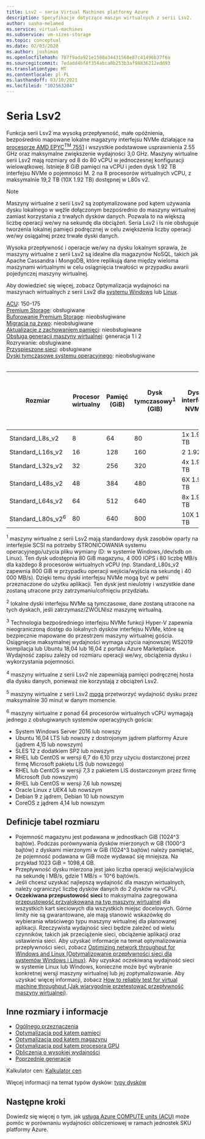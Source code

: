 ```yaml
---
title: Lsv2 — seria Virtual Machines platformy Azure
description: Specyfikacje dotyczące maszyn wirtualnych z serii Lsv2.
author: sasha-melamed
ms.service: virtual-machines
ms.subservice: vm-sizes-storage
ms.topic: conceptual
ms.date: 02/03/2020
ms.author: jushiman
ms.openlocfilehash: 787f9ada921e1580a34431568e87c41496b37f6a
ms.sourcegitcommit: 7edadd4bf8f354abca0b253b3af98836212edd93
ms.translationtype: MT
ms.contentlocale: pl-PL
ms.lasthandoff: 03/10/2021
ms.locfileid: "102563204"
---
```

# <a name="lsv2-series"></a>Seria Lsv2

Funkcja serii Lsv2 ma wysoką przepływność, małe opóźnienia, bezpośrednio mapowane lokalne magazyny interfejsu NVMe działające na [procesorze AMD EPYC<sup>TM</sup> 7551](https://www.amd.com/en/products/epyc-7000-series) i wszystkie podstawowe usprawnienia 2.55 GHz oraz maksymalne zwiększenie wydajności 3,0 GHz. Maszyny wirtualne serii Lsv2 mają rozmiary od 8 do 80 vCPU w jednoczesnej konfiguracji wielowątkowej.  Istnieje 8 GiB pamięci na vCPU i jeden dysk 1.92 TB interfejsu NVMe o pojemności M. 2 na 8 procesorów wirtualnych vCPU, z maksymalnie 19,2 TB (10X 1.92 TB) dostępnej w L80s v2.

> [!NOTE]
> Maszyny wirtualne z serii Lsv2 są zoptymalizowane pod kątem używania dysku lokalnego w węźle dołączonym bezpośrednio do maszyny wirtualnej zamiast korzystania z trwałych dysków danych. Pozwala to na większą liczbę operacji we/wy na sekundę dla obciążeń. Seria Lsv2 i ls nie obsługuje tworzenia lokalnej pamięci podręcznej w celu zwiększenia liczby operacji we/wy osiągalnej przez trwałe dyski danych.
>
> Wysoka przepływność i operacje we/wy na dysku lokalnym sprawia, że maszyny wirtualne z serii Lsv2 są idealne dla magazynów NoSQL, takich jak Apache Cassandra i MongoDB, które replikują dane między wieloma maszynami wirtualnymi w celu osiągnięcia trwałości w przypadku awarii pojedynczej maszyny wirtualnej.
>
> Aby dowiedzieć się więcej, zobacz Optymalizacja wydajności na maszynach wirtualnych z serii Lsv2 dla [systemu Windows](../virtual-machines/windows/storage-performance.md) lub [Linux](../virtual-machines/linux/storage-performance.md).  

[ACU](acu.md): 150-175<br>
[Premium Storage](premium-storage-performance.md): obsługiwane<br>
[Buforowanie Premium Storage](premium-storage-performance.md): nieobsługiwane<br>
[Migracja na żywo](maintenance-and-updates.md): nieobsługiwane<br>
[Aktualizacje z zachowaniem pamięci](maintenance-and-updates.md): nieobsługiwane<br>
[Obsługa generacji maszyny wirtualnej](generation-2.md): generacja 1 i 2<br>
Rozrywanie: obsługiwane<br>
[Przyspieszone sieci](../virtual-network/create-vm-accelerated-networking-cli.md): obsługiwane<br>
[Dyski tymczasowe systemu operacyjnego](ephemeral-os-disks.md): nieobsługiwane <br>
<br>

| Rozmiar | Procesor wirtualny | Pamięć (GiB) | Dysk tymczasowy<sup>1</sup> (GIB) | Dyski interfejsu NVMe<sup>2</sup> | Przepływność dysków interfejsu NVMe<sup>3</sup> (odczyt operacji we/wy/s) | Przepływność dysku danych w pamięci podręcznej (IOPs/MB/s)<sup>4</sup> | Maksymalna przepływność dysku danych w niebuforowanej pamięci (IOPs/MB/s)<sup>5</sup>| Maksymalna liczba dysków danych | Maksymalna liczba kart sieciowych | Oczekiwana przepustowość sieci (MB/s) |
|---|---|---|---|---|---|---|---|---|---|---|
| Standard_L8s_v2   |  8 |  64 |  80 |  1x 1.92 TB  | 400000/2000  | 8000/160   | 8000/1280 | 16 | 2 | 3200   |
| Standard_L16s_v2  | 16 | 128 | 160 |  2 1.92 TB  | 800000/4000  | 16000/320  | 16000/1280 | 32 | 4 | 6400   |
| Standard_L32s_v2  | 32 | 256 | 320 |  4x 1.92 TB  | 1,5 m/8000    | 32000/640  | 32000/1280 | 32 | 8 | 12800  |
| Standard_L48s_v2  | 48 | 384 | 480 |  6X 1.92 TB  | 2.2 m/14000   | 48000/960  | 48000/2000 | 32 | 8 | 16000 + |
| Standard_L64s_v2  | 64 | 512 | 640 |  8x 1.92 TB  | 2.9 m/16000   | 64000/1280 | 64000/2000 | 32 | 8 | 16000 + |
| Standard_L80s_v2<sup>6</sup> | 80 | 640 | 800 | 10X 1.92 TB | 3.8 m/20000 | 80000/1400 | 80000/2000 | 32 | 8 | 16000 + |

<sup>1</sup> maszyny wirtualne z serii Lsv2 mają standardowy dysk zasobów oparty na interfejsie SCSI na potrzeby STRONICOWANIA systemu operacyjnego/użycia pliku wymiany (D: w systemie Windows,/dev/sdb on Linux). Ten dysk udostępnia 80 GiB magazynu, 4 000 IOPS i 80 liczbę MB/s dla każdego 8 procesorów wirtualnych vCPU (np. Standard_L80s_v2 zapewnia 800 GiB w przypadku operacji wejścia/wyjścia na sekundę i 40 000 MB/s). Dzięki temu dyski interfejsu NVMe mogą być w pełni przeznaczone do użytku aplikacji. Ten dysk jest nieulotny i wszystkie dane zostaną utracone przy zatrzymaniu/cofnięciu przydziału.

<sup>2</sup> lokalne dyski interfejsu NVMe są tymczasowe, dane zostaną utracone na tych dyskach, jeśli zatrzymasz/ZWOLNIsz maszynę wirtualną.

<sup>3</sup> Technologia bezpośredniego interfejsu NVMe funkcji Hyper-V zapewnia nieograniczoną dostęp do lokalnych dysków interfejsu NVMe, które są bezpiecznie mapowane do przestrzeni maszyny wirtualnej gościa.  Osiągnięcie maksymalnej wydajności wymaga użycia najnowszej WS2019 kompilacja lub Ubuntu 18,04 lub 16,04 z portalu Azure Marketplace.  Wydajność zapisu zależy od rozmiaru operacji we/wy, obciążenia dysku i wykorzystania pojemności.

<sup>4</sup> maszyny wirtualne z serii Lsv2 nie zapewniają pamięci podręcznej hosta dla dysku danych, ponieważ nie korzystają z obciążeń Lsv2.

<sup>5</sup> maszyny wirtualne z serii Lsv2 [mogą](./disk-bursting.md) przetworzyć wydajność dysku przez maksymalnie 30 minut w danym momencie. 

<sup>6</sup> maszyny wirtualne z ponad 64 procesorów wirtualnych vCPU wymagają jednego z obsługiwanych systemów operacyjnych gościa:

- System Windows Server 2016 lub nowszy
- Ubuntu 16,04 LTS lub nowszy z dostrojonym jądrem platformy Azure (jądrem 4,15 lub nowszym)
- SLES 12 z dodatkiem SP2 lub nowszym
- RHEL lub CentOS w wersji 6,7 do 6,10 przy użyciu dostarczonej przez firmę Microsoft pakietu LIS (lub nowszego)
- RHEL lub CentOS w wersji 7,3 z pakietem LIS dostarczonym przez firmę Microsoft (lub nowszym)
- RHEL lub CentOS w wersji 7,6 lub nowszej
- Oracle Linux z UEK4 lub nowszym
- Debian 9 z jądrem, Debian 10 lub nowszym
- CoreOS z jądrem 4,14 lub nowszym

## <a name="size-table-definitions"></a>Definicje tabel rozmiaru

- Pojemność magazynu jest podawana w jednostkach GiB (1024^3 bajtów). Podczas porównywania dysków mierzonych w GB (1000^3 bajtów) z dyskami mierzonymi w GiB (1024^3 bajtów) należy pamiętać, że pojemność podawana w GiB może wydawać się mniejsza. Na przykład 1023 GiB = 1098,4 GB.
- Przepływność dysku mierzona jest jako liczba operacji wejścia/wyjścia na sekundę i MB/s, gdzie 1 MB/s = 10^6 bajtów/s.
- Jeśli chcesz uzyskać najlepszą wydajność dla maszyn wirtualnych, należy ograniczyć liczbę dysków danych do 2 dysków na vCPU.
- **Oczekiwana przepustowość sieci** to maksymalna zagregowana [przepustowość przyalokowana na typ maszyny wirtualnej](../virtual-network/virtual-machine-network-throughput.md) dla wszystkich kart sieciowych dla wszystkich miejsc docelowych. Górne limity nie są gwarantowane, ale mają stanowić wskazówkę do wybierania właściwego typu maszyny wirtualnej dla planowanej aplikacji. Rzeczywista wydajność sieci będzie zależeć od wielu czynników, takich jak przeciążenie sieci, obciążenie aplikacji oraz ustawienia sieci. Aby uzyskać informacje na temat optymalizowania przepływności sieci, zobacz [Optimizing network throughput for Windows and Linux (Optymalizowanie przepływności sieci dla systemów Windows i Linux)](../virtual-network/virtual-network-optimize-network-bandwidth.md). Aby uzyskać oczekiwaną wydajność sieci w systemie Linux lub Windows, konieczne może być wybranie konkretnej wersji maszyny wirtualnej lub jej zoptymalizowanie. Aby uzyskać więcej informacji, zobacz [How to reliably test for virtual machine throughput (Jak wiarygodnie przetestować przepływność maszyny wirtualnej)](../virtual-network/virtual-network-bandwidth-testing.md).


## <a name="other-sizes-and-information"></a>Inne rozmiary i informacje

- [Ogólnego przeznaczenia](sizes-general.md)
- [Optymalizacja pod kątem pamięci](sizes-memory.md)
- [Optymalizacja pod kątem magazynu](sizes-storage.md)
- [Optymalizacja pod kątem procesora GPU](sizes-gpu.md)
- [Obliczenia o wysokiej wydajności](sizes-hpc.md)
- [Poprzednie generacje](sizes-previous-gen.md)

Kalkulator cen: [Kalkulator cen](https://azure.microsoft.com/pricing/calculator/)

Więcej informacji na temat typów dysków: [typy dysków](./disks-types.md#ultra-disk)


## <a name="next-steps"></a>Następne kroki

Dowiedz się więcej o tym, jak [usługa Azure COMPUTE units (ACU)](acu.md) może pomóc w porównaniu wydajności obliczeniowej w ramach jednostek SKU platformy Azure.